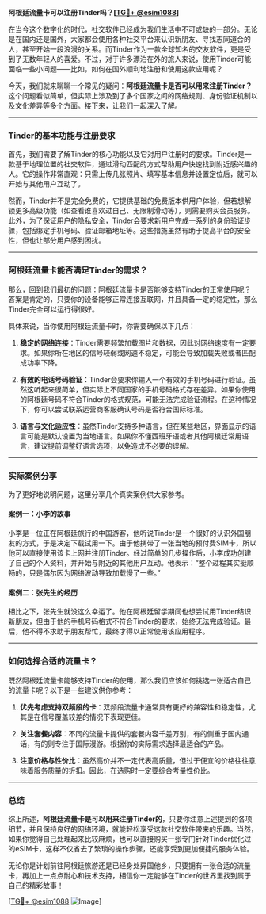 **阿根廷流量卡可以注册Tinder吗？[[TG💪+ @esim1088](https://t.me/s/esim1088)]**

在当今这个数字化的时代，社交软件已经成为我们生活中不可或缺的一部分。无论是在国内还是国外，大家都会使用各种社交平台来认识新朋友、寻找志同道合的人，甚至开始一段浪漫的关系。而Tinder作为一款全球知名的交友软件，更是受到了无数年轻人的喜爱。不过，对于许多漂泊在外的旅人来说，使用Tinder可能面临一些小问题——比如，如何在国外顺利地注册和使用这款应用呢？

今天，我们就来聊聊一个常见的疑问：**阿根廷流量卡是否可以用来注册Tinder？** 这个问题看似简单，但实际上涉及到了多个国家之间的网络规则、身份验证机制以及文化差异等多个方面。接下来，让我们一起深入了解。

---

### Tinder的基本功能与注册要求

首先，我们需要了解Tinder的核心功能以及它对用户注册时的要求。Tinder是一款基于地理位置的社交软件，通过滑动匹配的方式帮助用户快速找到附近感兴趣的人。它的操作非常直观：只需上传几张照片、填写基本信息并设置定位后，就可以开始与其他用户互动了。

然而，Tinder并不是完全免费的，它提供基础的免费版本供用户体验，但若想解锁更多高级功能（如查看谁喜欢过自己、无限制滑动等），则需要购买会员服务。此外，为了保证用户的隐私安全，Tinder会要求新用户完成一系列的身份验证步骤，包括绑定手机号码、验证邮箱地址等。这些措施虽然有助于提高平台的安全性，但也让部分用户感到困扰。

---

### 阿根廷流量卡能否满足Tinder的需求？

那么，回到我们最初的问题：阿根廷流量卡是否能够支持Tinder的正常使用呢？答案是肯定的，只要你的设备能够正常连接互联网，并且具备一定的稳定性，那么Tinder完全可以运行得很好。

具体来说，当你使用阿根廷流量卡时，你需要确保以下几点：

1. **稳定的网络连接**：Tinder需要频繁加载图片和数据，因此对网络速度有一定要求。如果你所在地区的信号较弱或网速不稳定，可能会导致加载失败或者匹配成功率下降。
   
2. **有效的电话号码验证**：Tinder会要求你输入一个有效的手机号码进行验证。虽然这听起来很简单，但实际上不同国家的手机号码格式存在差异。如果你使用的阿根廷号码不符合Tinder的格式规范，可能无法完成验证流程。在这种情况下，你可以尝试联系运营商客服确认号码是否符合国际标准。

3. **语言与文化适应性**：虽然Tinder支持多种语言，但在某些地区，界面显示的语言可能是默认设置为当地语言。如果你不懂西班牙语或者其他阿根廷常用语言，建议提前调整好语言选项，以免造成不必要的误解。

---

### 实际案例分享

为了更好地说明问题，这里分享几个真实案例供大家参考。

#### 案例一：小李的故事
小李是一位正在阿根廷旅行的中国游客，他听说Tinder是一个很好的认识外国朋友的方式，于是决定下载试用一下。由于他携带了一张当地的预付费SIM卡，所以他可以直接使用该卡上网并注册Tinder。经过简单的几步操作后，小李成功创建了自己的个人资料，并开始与附近的其他用户互动。他表示：“整个过程其实挺顺畅的，只是偶尔因为网络波动导致加载慢了一些。”

#### 案例二：张先生的经历
相比之下，张先生就没这么幸运了。他在阿根廷留学期间也想尝试用Tinder结识新朋友，但由于他的手机号码格式不符合Tinder的要求，始终无法完成验证。最后，他不得不求助于朋友帮忙，最终才得以正常使用该应用程序。

---

### 如何选择合适的流量卡？

既然阿根廷流量卡能够支持Tinder的使用，那么我们应该如何挑选一张适合自己的流量卡呢？以下是一些建议供你参考：

1. **优先考虑支持双频段的卡**：双频段流量卡通常具有更好的兼容性和稳定性，尤其是在信号覆盖较差的情况下表现更佳。

2. **关注套餐内容**：不同的流量卡提供的套餐内容千差万别，有的侧重于国内通话，有的则专注于国际漫游。根据你的实际需求选择最适合的产品。

3. **注意价格与性价比**：虽然高价并不一定代表高质量，但过于便宜的价格往往意味着服务质量的折扣。因此，在选购时一定要综合考量性价比。

---

### 总结

综上所述，**阿根廷流量卡是可以用来注册Tinder的**，只要你注意上述提到的各项细节，并且保持良好的网络环境，就能轻松享受这款社交软件带来的乐趣。当然，如果你觉得自己处理起来比较麻烦，也可以直接购买一张专门针对Tinder优化过的eSIM卡，这样不仅省去了繁琐的操作步骤，还能享受到更加便捷的服务体验。

无论你是计划前往阿根廷旅游还是已经身处异国他乡，只要拥有一张合适的流量卡，再加上一点点耐心和技术支持，相信你一定能够在Tinder的世界里找到属于自己的精彩故事！

[[TG💪+ @esim1088](https://t.me/s/esim1088) ![Image](https://i.postimg.cc/4NQfJmqS/Snipaste-2025-05-13-00-14-12.png)]